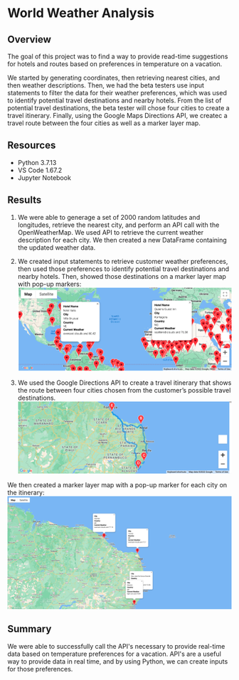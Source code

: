 # World Weather Analysis

## Overview

The goal of this project was to find a way to provide read-time suggestions for hotels and routes based on preferences in temperature on a vacation.

We started by generating coordinates, then retrieving nearest cities, and then weather descriptions. Then, we had the beta testers use input statements to filter the data for their weather preferences, which was used to identify potential travel destinations and nearby hotels. From the list of potential travel destinations, the beta tester will chose four cities to create a travel itinerary. Finally, using the Google Maps Directions API, we createc a travel route between the four cities as well as a marker layer map.

## Resources
* Python 3.7.13
* VS Code 1.67.2
* Jupyter Notebook

## Results

1. We were able to generage a set of 2000 random latitudes and longitudes, retrieve the nearest city, and perform an API call with the OpenWeatherMap. We used API to retrieve the current weather description for each city. We then created a new DataFrame containing the updated weather data.

2. We created input statements to retrieve customer weather preferences, then used those preferences to identify potential travel destinations and nearby hotels. Then, showed those destinations on a marker layer map with pop-up markers:
![Vacation_Search](https://github.com/bessobrien/World_Weather_Analysis/blob/main/Vacation_Search/WeatherPy_vacation_map.png)

3. We used the Google Directions API to create a travel itinerary that shows the route between four cities chosen from the customer’s possible travel destinations.
![Route](https://github.com/bessobrien/World_Weather_Analysis/blob/main/Vacation_Itinerary/WeatherPy_travel_map.png)

We then created a marker layer map with a pop-up marker for each city on the itinerary:
![Route_with_markers](https://github.com/bessobrien/World_Weather_Analysis/blob/main/Vacation_Itinerary/WeatherPy_travel_map_markers.png)

## Summary

We were able to successfully call the API's necessary to provide real-time data based on temperature preferences for a vacation. API's are a useful way to provide data in real time, and by using Python, we can create inputs for those preferences.
